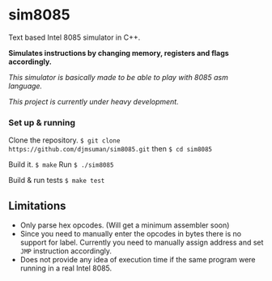 # sim8085
Text based Intel 8085 simulator in C++.

**Simulates instructions by changing memory, registers and flags accordingly.**

_This simulator is basically made to be able to play with 8085 asm language._

*This project is currently under heavy development.*

### Set up & running

Clone the repository.
`$ git clone https://github.com/djmsuman/sim8085.git`
then
`$ cd sim8085`

Build it.
`$ make`
Run
`$ ./sim8085`

Build & run tests
`$ make test`

## Limitations

+ Only parse hex opcodes. (Will get a minimum assembler soon)
+ Since you need to manually enter the opcodes in bytes there is no support for label. Currently you need to manually assign address and set `JMP` instruction accordingly.
+ Does not provide any idea of execution time if the same program were running in a real Intel 8085.
